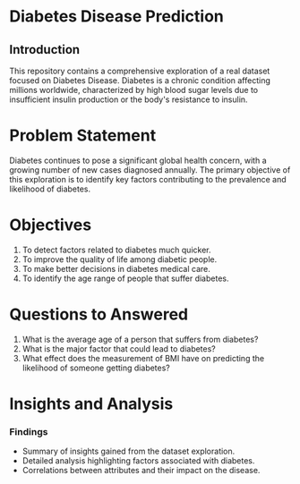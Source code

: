 # Diabetes Disease Prediction

## Introduction
This repository contains a comprehensive exploration of a real dataset focused on Diabetes Disease. Diabetes is a chronic condition affecting millions worldwide, characterized by high blood sugar levels due to insufficient insulin production or the body's resistance to insulin.

# Problem Statement
Diabetes continues to pose a significant global health concern, with a growing number of new cases diagnosed annually. The primary objective of this exploration is to identify key factors contributing to the prevalence and likelihood of diabetes.

# Objectives
1. To detect factors related to diabetes much quicker.
2. To improve the quality of life among diabetic people.
3. To make better decisions in diabetes medical care.
4. To identify the age range of people that suffer diabetes.

# Questions to Answered
1. What is the average age of a person that suffers from diabetes?
2. What is the major factor that could lead to diabetes?
3. What effect does the measurement of BMI have on predicting the likelihood of someone getting diabetes?

# Insights and Analysis
### Findings
- Summary of insights gained from the dataset exploration.
- Detailed analysis highlighting factors associated with diabetes.
- Correlations between attributes and their impact on the disease.
